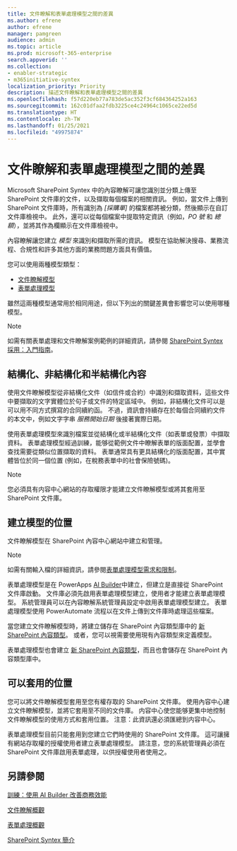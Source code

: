 ```yaml
---
title: 文件瞭解和表單處理模型之間的差異
ms.author: efrene
author: efrene
manager: pamgreen
audience: admin
ms.topic: article
ms.prod: microsoft-365-enterprise
search.appverid: ''
ms.collection:
- enabler-strategic
- m365initiative-syntex
localization_priority: Priority
description: 描述文件瞭解和表單處理模型之間的差異
ms.openlocfilehash: f57d220eb77a783de5ac352f3cf684364252a163
ms.sourcegitcommit: 162c01dfaa2fdb3225ce4c24964c1065ce22ed5d
ms.translationtype: HT
ms.contentlocale: zh-TW
ms.lasthandoff: 01/25/2021
ms.locfileid: "49975874"
---
```

# <a name="difference-between-document-understanding-and-form-processing-models"></a>文件瞭解和表單處理模型之間的差異 


Microsoft SharePoint Syntex 中的內容瞭解可讓您識別並分類上傳至 SharePoint 文件庫的文件，以及擷取每個檔案的相關資訊。  例如，當文件上傳到 SharePoint 文件庫時，所有識別為 *[採購單]* 的檔案都將被分類，然後顯示在自訂文件庫檢視中。 此外，還可以從每個檔案中提取特定資訊（例如，*PO 號* 和 *總額*），並將其作為欄顯示在文件庫檢視中。 

內容瞭解讓您建立 *模型* 來識別和擷取所需的資訊。 模型在協助解決搜尋、業務流程、合規性和許多其他方面的業務問題方面具有價值。

您可以使用兩種模型類型：

- [文件瞭解模型](document-understanding-overview.md)
- [表單處理模型](form-processing-overview.md)

雖然這兩種模型通常用於相同用途，但以下列出的關鍵差異會影響您可以使用哪種模型。

> [!NOTE]
> 如需有關表單處理和文件瞭解案例範例的詳細資訊，請參閱 [SharePoint Syntex 採用：入門指南](https://docs.microsoft.com/microsoft-365/contentunderstanding/adoption-getstarted#form-processing-scenario-example)。


## <a name="structured-versus-unstructured-and-semi-structured-content"></a>結構化、非結構化和半結構化內容

使用文件瞭解模型從非結構化文件（如信件或合約）中識別和擷取資料，這些文件中要擷取的文字實體位於句子或文件的特定區域中。 例如，非結構化文件可以是可以用不同方式撰寫的合同續約函。 不過，資訊會持續存在於每個合同續約文件的本文中，例如文字字串 *服務開始日期* 後接著實際日期。

使用表單處理模型來識別檔案並從結構化或半結構化文件（如表單或發票）中擷取資料。 表單處理模型經過訓練，能够從範例文件中瞭解表單的版面配置，並學會查找需要從類似位置擷取的資料。 表單通常具有更具結構化的版面配置，其中實體皆位於同一個位置 (例如，在稅務表單中的社會保險號碼)。

> [!NOTE]
> 您必須具有内容中心網站的存取權限才能建立文件瞭解模型或將其套用至 SharePoint 文件庫。 


## <a name="where-models-are-created"></a>建立模型的位置

文件瞭解模型在 SharePoint 內容中心網站中建立和管理。 

> [!NOTE]
> 如需有關輸入檔的詳細資訊，請參閱[表單處理模型需求和限制](https://docs.microsoft.com/ai-builder/form-processing-model-requirements)。 

表單處理模型是在 PowerApps [AI Builder](https://docs.microsoft.com/ai-builder/overview)中建立，但建立是直接從 SharePoint 文件庫啟動。 文件庫必須先啟用表單處理模型建立，使用者才能建立表單處理模型。 系統管理員可以在內容瞭解系統管理員設定中啟用表單處理模型建立。 表單處理模型使用 PowerAutomate 流程以在文件上傳到文件庫時處理這些檔案。

當您建立文件瞭解模型時，將建立儲存在 SharePoint 內容類型庫中的 [新 SharePoint 內容類型](https://support.microsoft.com/office/use-content-types-to-manage-content-consistently-on-a-site-48512bcb-6527-480b-b096-c03b7ec1d978)。 或者，您可以視需要使用現有內容類型來定義模型。

表單處理模型也會建立 [新 SharePoint 內容類型](https://support.microsoft.com/office/use-content-types-to-manage-content-consistently-on-a-site-48512bcb-6527-480b-b096-c03b7ec1d978)，而且也會儲存在 SharePoint 內容類型庫中。

## <a name="where-they-can-be-applied"></a>可以套用的位置

您可以將文件瞭解模型套用至您有權存取的 SharePoint 文件庫。 使用內容中心建立文件瞭解模型，並將它套用至不同的文件庫。 内容中心使您能够更集中地控制文件瞭解模型的使用方式和套用位置。 注意：此資訊還必須匯總到内容中心。

表單處理模型目前只能套用到您建立它們時使用的 SharePoint 文件庫。 這可讓擁有網站存取權的授權使用者建立表單處理模型。 請注意，您的系統管理員必須在 SharePoint 文件庫啟用表單處理，以供授權使用者使用之。

 ## <a name="see-also"></a>另請參閱
[訓練：使用 AI Builder 改善商務效能](https://docs.microsoft.com/learn/paths/improve-business-performance-ai-builder/?source=learn)



[文件瞭解概觀](document-understanding-overview.md)

[表單處理概觀](form-processing-overview.md)

[SharePoint Syntex 簡介](index.md)

